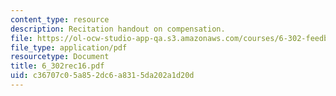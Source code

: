 ```yaml
---
content_type: resource
description: Recitation handout on compensation.
file: https://ol-ocw-studio-app-qa.s3.amazonaws.com/courses/6-302-feedback-systems-spring-2007/c36707c05a852dc6a8315da202a1d20d_6_302rec16.pdf
file_type: application/pdf
resourcetype: Document
title: 6_302rec16.pdf
uid: c36707c0-5a85-2dc6-a831-5da202a1d20d
---
```

